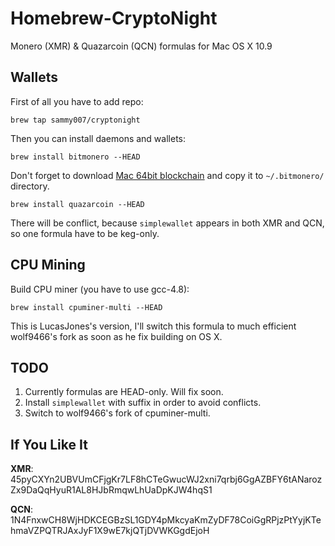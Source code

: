 Homebrew-CryptoNight
====================
Monero (XMR) & Quazarcoin (QCN) formulas for Mac OS X 10.9

Wallets
-------
First of all you have to add repo:

`brew tap sammy007/cryptonight`

Then you can install daemons and wallets:

`brew install bitmonero --HEAD`

Don't forget to download [Mac 64bit blockchain](http://monero.cc/downloads/blockchain/mac/blockchain.bin)
and copy it to `~/.bitmonero/` directory.

`brew install quazarcoin --HEAD`

There will be conflict, because `simplewallet` appears in both XMR and QCN, so one formula have to be keg-only.

CPU Mining
----------

Build CPU miner (you have to use gcc-4.8):

`brew install cpuminer-multi --HEAD`

This is LucasJones's version, I'll switch this formula to much efficient wolf9466's fork as soon as he fix building on OS X.

TODO
----
1. Currently formulas are HEAD-only. Will fix soon.
2. Install `simplewallet` with suffix in order to avoid conflicts.
3. Switch to wolf9466's fork of cpuminer-multi.

If You Like It
--------------

**XMR**: 45pyCXYn2UBVUmCFjgKr7LF8hCTeGwucWJ2xni7qrbj6GgAZBFY6tANarozZx9DaQqHyuR1AL8HJbRmqwLhUaDpKJW4hqS1

**QCN**: 1N4FnxwCH8WjHDKCEGBzSL1GDY4pMkcyaKmZyDF78CoiGgRPjzPtYyjKTehmaVZPQTRJAxJyF1X9wE7kjQTjDVWKGgdEjoH

